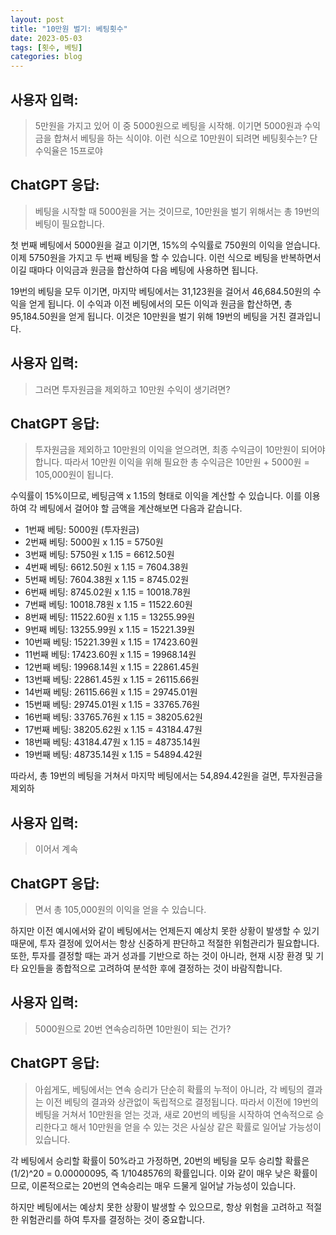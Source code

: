 ```yaml
---
layout: post
title: "10만원 벌기: 베팅횟수"
date: 2023-05-03
tags: [횟수, 베팅]
categories: blog
---
```


## 사용자 입력:
> 5만원을 가지고 있어 이 중 5000원으로 베팅을 시작해. 이기면 5000원과 수익금을 합쳐서 베팅을 하는 식이야. 이런 식으로 10만원이 되려면 베팅횟수는? 단 수익율은 15프로야

## ChatGPT 응답:
> 베팅을 시작할 때 5000원을 거는 것이므로, 10만원을 벌기 위해서는 총 19번의 베팅이 필요합니다.

첫 번째 베팅에서 5000원을 걸고 이기면, 15%의 수익률로 750원의 이익을 얻습니다. 이제 5750원을 가지고 두 번째 베팅을 할 수 있습니다. 이런 식으로 베팅을 반복하면서 이길 때마다 이익금과 원금을 합산하여 다음 베팅에 사용하면 됩니다.

19번의 베팅을 모두 이기면, 마지막 베팅에서는 31,123원을 걸어서 46,684.50원의 수익을 얻게 됩니다. 이 수익과 이전 베팅에서의 모든 이익과 원금을 합산하면, 총 95,184.50원을 얻게 됩니다. 이것은 10만원을 벌기 위해 19번의 베팅을 거친 결과입니다.

## 사용자 입력:
> 그러면 투자원금을 제외하고 10만원 수익이 생기려면?

## ChatGPT 응답:
> 투자원금을 제외하고 10만원의 이익을 얻으려면, 최종 수익금이 10만원이 되어야 합니다. 따라서 10만원 이익을 위해 필요한 총 수익금은 10만원 + 5000원 = 105,000원이 됩니다.

수익률이 15%이므로, 베팅금액 x 1.15의 형태로 이익을 계산할 수 있습니다. 이를 이용하여 각 베팅에서 걸어야 할 금액을 계산해보면 다음과 같습니다.

- 1번째 베팅: 5000원 (투자원금)
- 2번째 베팅: 5000원 x 1.15 = 5750원
- 3번째 베팅: 5750원 x 1.15 = 6612.50원
- 4번째 베팅: 6612.50원 x 1.15 = 7604.38원
- 5번째 베팅: 7604.38원 x 1.15 = 8745.02원
- 6번째 베팅: 8745.02원 x 1.15 = 10018.78원
- 7번째 베팅: 10018.78원 x 1.15 = 11522.60원
- 8번째 베팅: 11522.60원 x 1.15 = 13255.99원
- 9번째 베팅: 13255.99원 x 1.15 = 15221.39원
- 10번째 베팅: 15221.39원 x 1.15 = 17423.60원
- 11번째 베팅: 17423.60원 x 1.15 = 19968.14원
- 12번째 베팅: 19968.14원 x 1.15 = 22861.45원
- 13번째 베팅: 22861.45원 x 1.15 = 26115.66원
- 14번째 베팅: 26115.66원 x 1.15 = 29745.01원
- 15번째 베팅: 29745.01원 x 1.15 = 33765.76원
- 16번째 베팅: 33765.76원 x 1.15 = 38205.62원
- 17번째 베팅: 38205.62원 x 1.15 = 43184.47원
- 18번째 베팅: 43184.47원 x 1.15 = 48735.14원
- 19번째 베팅: 48735.14원 x 1.15 = 54894.42원

따라서, 총 19번의 베팅을 거쳐서 마지막 베팅에서는 54,894.42원을 걸면, 투자원금을 제외하

## 사용자 입력:
> 이어서 계속

## ChatGPT 응답:
> 면서 총 105,000원의 이익을 얻을 수 있습니다.

하지만 이전 예시에서와 같이 베팅에서는 언제든지 예상치 못한 상황이 발생할 수 있기 때문에, 투자 결정에 있어서는 항상 신중하게 판단하고 적절한 위험관리가 필요합니다. 또한, 투자를 결정할 때는 과거 성과를 기반으로 하는 것이 아니라, 현재 시장 환경 및 기타 요인들을 종합적으로 고려하여 분석한 후에 결정하는 것이 바람직합니다.

## 사용자 입력:
> 5000원으로 20번 연속승리하면 10만원이 되는 건가?

## ChatGPT 응답:
> 아쉽게도, 베팅에서는 연속 승리가 단순히 확률의 누적이 아니라, 각 베팅의 결과는 이전 베팅의 결과와 상관없이 독립적으로 결정됩니다. 따라서 이전에 19번의 베팅을 거쳐서 10만원을 얻는 것과, 새로 20번의 베팅을 시작하여 연속적으로 승리한다고 해서 10만원을 얻을 수 있는 것은 사실상 같은 확률로 일어날 가능성이 있습니다.

각 베팅에서 승리할 확률이 50%라고 가정하면, 20번의 베팅을 모두 승리할 확률은 (1/2)^20 = 0.00000095, 즉 1/1048576의 확률입니다. 이와 같이 매우 낮은 확률이므로, 이론적으로는 20번의 연속승리는 매우 드물게 일어날 가능성이 있습니다.

하지만 베팅에서는 예상치 못한 상황이 발생할 수 있으므로, 항상 위험을 고려하고 적절한 위험관리를 하여 투자를 결정하는 것이 중요합니다.

